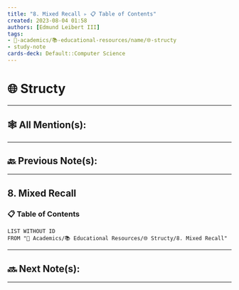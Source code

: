 ```yaml
---
title: "8. Mixed Recall ▹ 📋 Table of Contents"
created: 2023-08-04 01:58 
authors: [Edmund Leibert III]
tags: 
- 🔴-academics/📚-educational-resources/name/🌐-structy
- study-note
cards-deck: Default::Computer Science
---
```


# 🌐 Structy

---

## 🕸️ All Mention(s): 

---

## 🔙 Previous Note(s):

---

## 8. Mixed Recall


### 📋 **Table of Contents**
```dataview
LIST WITHOUT ID
FROM "🔴 Academics/📚 Educational Resources/🌐 Structy/8. Mixed Recall"
```


---

## 🔜 Next Note(s):

---

